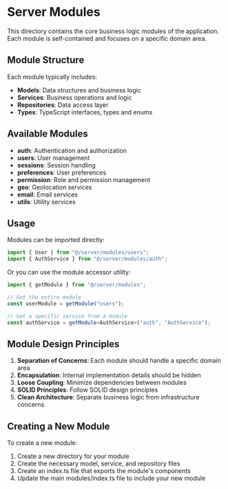 # Server Modules

This directory contains the core business logic modules of the application. Each module is self-contained and focuses on a specific domain area.

## Module Structure

Each module typically includes:

- **Models**: Data structures and business logic
- **Services**: Business operations and logic
- **Repositories**: Data access layer
- **Types**: TypeScript interfaces, types and enums

## Available Modules

- **auth**: Authentication and authorization
- **users**: User management
- **sessions**: Session handling
- **preferences**: User preferences
- **permission**: Role and permission management
- **geo**: Geolocation services
- **email**: Email services
- **utils**: Utility services

## Usage

Modules can be imported directly:

```typescript
import { User } from "@/server/modules/users";
import { AuthService } from "@/server/modules/auth";
```

Or you can use the module accessor utility:

```typescript
import { getModule } from "@/server/modules";

// Get the entire module
const userModule = getModule("users");

// Get a specific service from a module
const authService = getModule<AuthService>("auth", "AuthService");
```

## Module Design Principles

1. **Separation of Concerns**: Each module should handle a specific domain area
2. **Encapsulation**: Internal implementation details should be hidden
3. **Loose Coupling**: Minimize dependencies between modules
4. **SOLID Principles**: Follow SOLID design principles
5. **Clean Architecture**: Separate business logic from infrastructure concerns

## Creating a New Module

To create a new module:

1. Create a new directory for your module
2. Create the necessary model, service, and repository files
3. Create an index.ts file that exports the module's components
4. Update the main modules/index.ts file to include your new module
